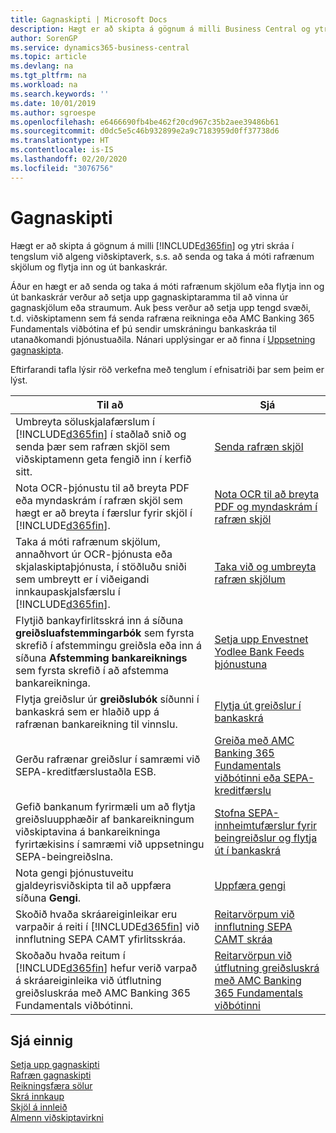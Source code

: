 ```yaml
---
title: Gagnaskipti | Microsoft Docs
description: Hægt er að skipta á gögnum á milli Business Central og ytri skráa í tengslum við algeng viðskiptaverk, s.s. að senda og taka á móti rafrænum skjölum og flytja inn og út bankaskrár.
author: SorenGP
ms.service: dynamics365-business-central
ms.topic: article
ms.devlang: na
ms.tgt_pltfrm: na
ms.workload: na
ms.search.keywords: ''
ms.date: 10/01/2019
ms.author: sgroespe
ms.openlocfilehash: e6466690fb4be462f20cd967c35b2aee39486b61
ms.sourcegitcommit: d0dc5e5c46b932899e2a9c7183959d0ff37738d6
ms.translationtype: HT
ms.contentlocale: is-IS
ms.lasthandoff: 02/20/2020
ms.locfileid: "3076756"
---
```

# <a name="exchanging-data"></a>Gagnaskipti
Hægt er að skipta á gögnum á milli [!INCLUDE[d365fin](includes/d365fin_md.md)] og ytri skráa í tengslum við algeng viðskiptaverk, s.s. að senda og taka á móti rafrænum skjölum og flytja inn og út bankaskrár.  

Áður en hægt er að senda og taka á móti rafrænum skjölum eða flytja inn og út bankaskrár verður að setja upp gagnaskiptaramma til að vinna úr gagnaskjölum eða straumum. Auk þess verður að setja upp tengd svæði, t.d. viðskiptamenn sem fá senda rafræna reikninga eða AMC Banking 365 Fundamentals viðbótina ef þú sendir umskráningu bankaskráa til utanaðkomandi þjónustuaðila. Nánari upplýsingar er að finna í [Uppsetning gagnaskipta](across-set-up-data-exchange.md).  

 Eftirfarandi tafla lýsir röð verkefna með tenglum í efnisatriði þar sem þeim er lýst.  

|**Til að**|**Sjá**|  
|------------|-------------|  
|Umbreyta söluskjalafærslum í [!INCLUDE[d365fin](includes/d365fin_md.md)] í staðlað snið og senda þær sem rafræn skjöl sem viðskiptamenn geta fengið inn í kerfið sitt.|[Senda rafræn skjöl](sales-how-to-send-electronic-documents.md)|  
|Nota OCR-þjónustu til að breyta PDF eða myndaskrám í rafræn skjöl sem hægt er að breyta í færslur fyrir skjöl í [!INCLUDE[d365fin](includes/d365fin_md.md)].|[Nota OCR til að breyta PDF og myndaskrám í rafræn skjöl](across-how-use-ocr-pdf-images-files.md)|  
|Taka á móti rafrænum skjölum, annaðhvort úr OCR-þjónusta eða skjalaskiptaþjónusta, í stöðluðu sniði sem umbreytt er í viðeigandi innkaupaskjalsfærslu í [!INCLUDE[d365fin](includes/d365fin_md.md)].|[Taka við og umbreyta rafræn skjölum](purchasing-how-to-receive-and-convert-electronic-documents.md)|  
|Flytjið bankayfirlitsskrá inn á síðuna **greiðsluafstemmingarbók** sem fyrsta skrefið í afstemmingu greiðsla eða inn á síðuna **Afstemming bankareiknings** sem fyrsta skrefið í að afstemma bankareikninga.|[Setja upp Envestnet Yodlee Bank Feeds þjónustuna](bank-how-setup-bank-statement-service.md)|  
|Flytja greiðslur úr **greiðslubók** síðunni í bankaskrá sem er hlaðið upp á rafrænan bankareikning til vinnslu.|[Flytja út greiðslur í bankaskrá](finance-make-payments-with-bank-data-conversion-service-or-sepa-credit-transfer.md#exporting-payments-to-a-bank-file)|
|Gerðu rafrænar greiðslur í samræmi við SEPA-kreditfærslustaðla ESB.|[Greiða með AMC Banking 365 Fundamentals viðbótinni eða SEPA-kreditfærslu](finance-make-payments-with-bank-data-conversion-service-or-sepa-credit-transfer.md)|  
|Gefið bankanum fyrirmæli um að flytja greiðsluupphæðir af bankareikningum viðskiptavina á bankareikninga fyrirtækisins í samræmi við uppsetningu SEPA-beingreiðslna.|[Stofna SEPA-innheimtufærslur fyrir beingreiðslur og flytja út í bankaskrá](finance-collect-payments-with-sepa-direct-debit.md#creating-sepa-direct-debit-collection-entries-and-export-to-a-bank-file)|  
|Nota gengi þjónustuveitu gjaldeyrisviðskipta til að uppfæra síðuna **Gengi**.|[Uppfæra gengi](finance-how-update-currencies.md)|  
|Skoðið hvaða skráareiginleikar eru varpaðir á reiti í [!INCLUDE[d365fin](includes/d365fin_md.md)] við innflutning SEPA CAMT yfirlitsskráa.|[Reitarvörpum við innflutning SEPA CAMT skráa](across-field-mapping-when-importing-sepa-camt-files.md)|  
|Skoðaðu hvaða reitum í [!INCLUDE[d365fin](includes/d365fin_md.md)] hefur verið varpað á skráareiginleika við útflutning greiðsluskráa með AMC Banking 365 Fundamentals viðbótinni.|[Reitarvörpun við útflutning greiðsluskrá með AMC Banking 365 Fundamentals viðbótinni](across-field-mapping-when-exporting-payment-files-using-bank-data-conversion-service.md)|  

## <a name="see-also"></a>Sjá einnig  
[Setja upp gagnaskipti](across-set-up-data-exchange.md)  
[Rafræn gagnaskipti](across-data-exchange.md)  
[Reikningsfæra sölur](sales-how-invoice-sales.md)   
[Skrá innkaup](purchasing-how-record-purchases.md)  
[Skjöl á innleið](across-income-documents.md)  
[Almenn viðskiptavirkni](ui-across-business-areas.md)  
